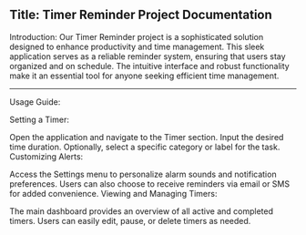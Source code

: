 ## Title: Timer Reminder Project Documentation

Introduction:
Our Timer Reminder project is a sophisticated solution designed to enhance productivity and time management. This sleek application serves as a reliable reminder system, ensuring that users stay organized and on schedule. The intuitive interface and robust functionality make it an essential tool for anyone seeking efficient time management.

---
Usage Guide:

Setting a Timer:

Open the application and navigate to the Timer section.
Input the desired time duration.
Optionally, select a specific category or label for the task.
Customizing Alerts:

Access the Settings menu to personalize alarm sounds and notification preferences.
Users can also choose to receive reminders via email or SMS for added convenience.
Viewing and Managing Timers:

The main dashboard provides an overview of all active and completed timers.
Users can easily edit, pause, or delete timers as needed.
